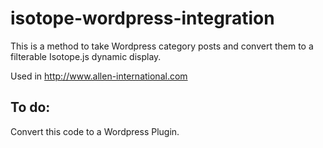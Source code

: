 isotope-wordpress-integration
=============================

This is a method to take Wordpress category posts and convert them to a filterable Isotope.js dynamic display.

Used in http://www.allen-international.com

To do:
-----------------------------

Convert this code to a Wordpress Plugin.
